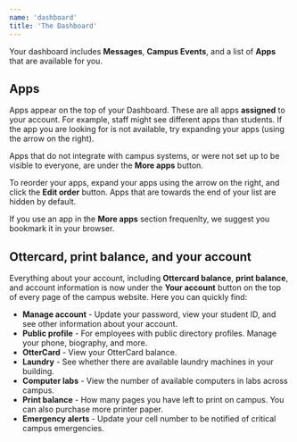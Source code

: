```yaml
---
name: 'dashboard'
title: 'The Dashboard'
---
```


Your dashboard includes **Messages**, **Campus Events**, and a list of **Apps** that are available for you.

## Apps

Apps appear on the top of your Dashboard. These are all apps **assigned** to your account. For example, staff might see different apps than students. If the app you are looking for is not available, try expanding your apps (using the arrow on the right).

Apps that do not integrate with campus systems, or were not set up to be visible to everyone, are under the **More apps** button.

To reorder your apps, expand your apps using the arrow on the right, and click the **Edit order** button. Apps that are towards the end of your list are hidden by default.

If you use an app in the **More apps** section frequenlty, we suggest you bookmark it in your browser.

## Ottercard, print balance, and your account

Everything about your account, including **Ottercard balance**, **print balance**, and account information is now under the **Your account** button on the top of every page of the campus website. Here you can quickly find:

- **Manage account** - Update your password, view your student ID, and see other information about your account.
- **Public profile** - For employees with public directory profiles. Manage your phone, biography, and more.
- **OtterCard** - View your OtterCard balance.
- **Laundry** - See whether there are available laundry machines in your building.
- **Computer labs** - View the number of available computers in labs across campus.
- **Print balance** - How many pages you have left to print on campus. You can also purchase more printer paper.
- **Emergency alerts** - Update your cell number to be notified of critical campus emergencies.
